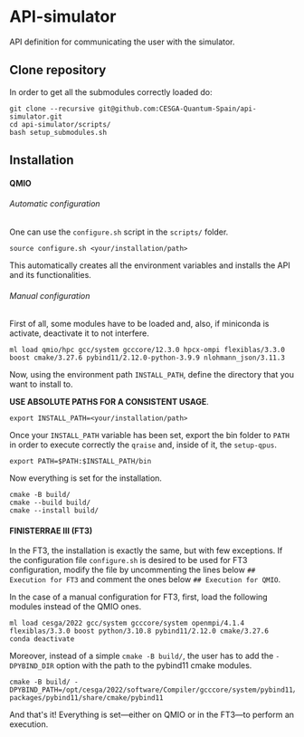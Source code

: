 # API-simulator
API definition for communicating the user with the simulator.

## Clone repository
In order to get all the submodules correctly loaded do:

```console
git clone --recursive git@github.com:CESGA-Quantum-Spain/api-simulator.git
cd api-simulator/scripts/
bash setup_submodules.sh
```

## Installation 
#### QMIO
###### Automatic configuration
One can use the `configure.sh` script in the `scripts/` folder.

```console
source configure.sh <your/installation/path>
``` 

This automatically creates all the environment variables and installs the API and its functionalities.

###### Manual configuration
First of all, some modules have to be loaded and, also, if miniconda is activate, deactivate it to not interfere.

```console
ml load qmio/hpc gcc/system gcccore/12.3.0 hpcx-ompi flexiblas/3.3.0 boost cmake/3.27.6 pybind11/2.12.0-python-3.9.9 nlohmann_json/3.11.3
```

Now, using the environment path `INSTALL_PATH`, define the directory that you want to install to. 

**USE ABSOLUTE PATHS FOR A CONSISTENT USAGE**. 

```console
export INSTALL_PATH=<your/installation/path>
```

Once your `INSTALL_PATH` variable has been set, export the bin folder to `PATH` in order to execute correctly the `qraise` and, inside of it, the `setup-qpus`.

```console
export PATH=$PATH:$INSTALL_PATH/bin
```

Now everything is set for the installation. 

```console
cmake -B build/
cmake --build build/
cmake --install build/
```

#### FINISTERRAE III (FT3)

In the FT3, the installation is exactly the same, but with few exceptions. If the configuration file `configure.sh` is desired to be used for FT3 configuration, modify the file by uncommenting the lines below `## Execution for FT3` and comment the ones below `## Execution for QMIO`.

In the case of a manual configuration for FT3, first, load the following modules instead of the QMIO ones.

```console
ml load cesga/2022 gcc/system gcccore/system openmpi/4.1.4 flexiblas/3.3.0 boost python/3.10.8 pybind11/2.12.0 cmake/3.27.6
conda deactivate
```

Moreover, instead of a simple `cmake -B build/`, the user has to add the `-DPYBIND_DIR` option with the path to the pybind11 cmake modules.

```console
cmake -B build/ -DPYBIND_PATH=/opt/cesga/2022/software/Compiler/gcccore/system/pybind11/2.12.0/lib/python3.9/site-packages/pybind11/share/cmake/pybind11
```

And that's it! Everything is set—either on QMIO or in the FT3—to perform an execution.

